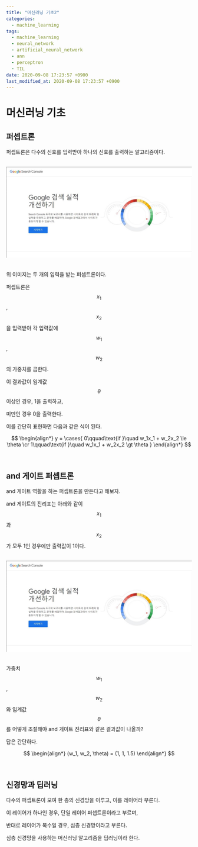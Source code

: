 ```yaml
---
title: "머신러닝 기초2"
categories:
  - machine_learning
tags:
  - machine_learning
  - neural_network
  - artificial_neural_network
  - ann
  - perceptron
  - TIL
date: 2020-09-08 17:23:57 +0900
last_modified_at: 2020-09-08 17:23:57 +0900
---
```


# 머신러닝 기초

## 퍼셉트론

퍼셉트론은 다수의 신호를 입력받아 하나의 신호를 출력하는 알고리즘이다.

<br>

<center><img src="../../images/2020-09-01-Making_Github_Blog_5_1.google_search_console.jpg"></center>

<br>

위 이미지는 두 개의 입력을 받는 퍼셉트론이다.

퍼셉트론은 $$x_1$$, $$x_2$$을 입력받아 각 입력값에 $$w_1$$, $$w_2$$의 가중치를 곱한다.

이 결과값이 임계값 $$\theta$$ 이상인 경우, 1을 출력하고,

미만인 경우 0을 출력한다.

이를 간단히 표현하면 다음과 같은 식이 된다.

$$
\begin{align*}
y = \cases{
    0\qquad\text{if }\quad w_1x_1 + w_2x_2 \le \theta \cr
    1\qquad\text{if }\quad w_1x_1 + w_2x_2 \gt \theta
}
\end{align*}
$$

<br>

## and 게이트 퍼셉트론

and 게이트 역활을 하는 퍼셉트론을 만든다고 해보자.

and 게이트의 진리표는 아래와 같이 $$x_1$$과 $$x_2$$가 모두 1인 경우에만 출력값이 1이다.

<br>

<center><img src="../../images/2020-09-01-Making_Github_Blog_5_1.google_search_console.jpg"></center>

<br>

가중치 $$w_1$$, $$w_2$$와 임계값 $$\theta$$를 어떻게 조절해야 and 게이트 진리표와 같은 결과값이 나올까?

답은 간단하다.

$$
\begin{align*}
(w_1, w_2, \theta) = (1, 1, 1.5)
\end{align*}
$$

<br>

## 신경망과 딥러닝

다수의 퍼셉트론이 모여 한 층의 신경망을 이루고, 이를 레이어라 부른다.

이 레이어가 하나인 경우, 단일 레이어 퍼셉트론이라고 부르며,

반대로 레이어가 복수일 경우, 심층 신경망이라고 부른다.

심층 신경망을 사용하는 머신러닝 알고리즘을 딥러닝이라 한다.

